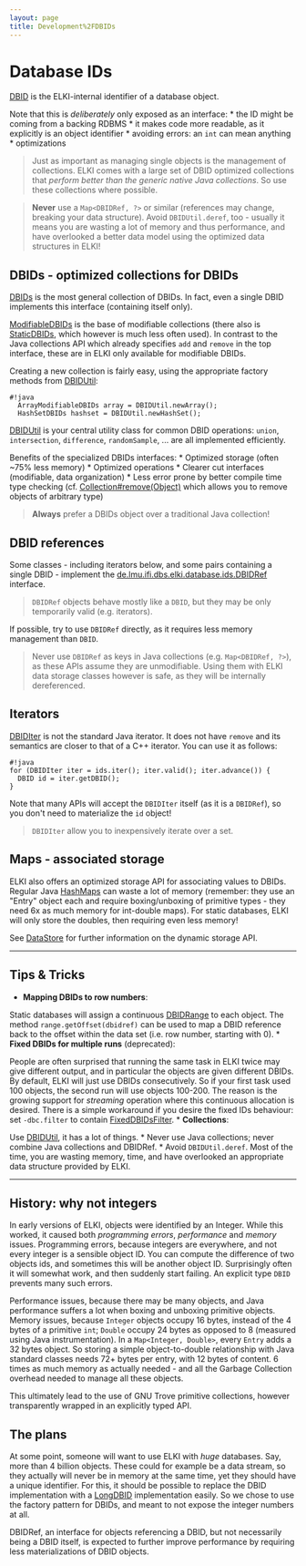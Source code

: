 ```yaml
---
layout: page
title: Development%2FDBIDs
---
```



Database IDs
============

[DBID](./releases/current/doc/de/lmu/ifi/dbs/elki/database/ids/DBID.html) is the ELKI-internal identifier of a database object.

Note that this is *deliberately* only exposed as an interface: \* the ID might be coming from a backing RDBMS \* it makes code more readable, as it explicitly is an object identifier \* avoiding errors: an `int` can mean anything \* optimizations

> Just as important as managing single objects is the management of collections. ELKI comes with a large set of DBID optimized collections that *perform better than the generic native Java collections*. So use these collections where possible.

> **Never** use a `Map<DBIDRef, ?>` or similar (references may change, breaking your data structure). Avoid `DBIDUtil.deref`, too - usually it means you are wasting a lot of memory and thus performance, and have overlooked a better data model using the optimized data structures in ELKI!

DBIDs - optimized collections for DBIDs
---------------------------------------

[DBIDs](./releases/current/doc/de/lmu/ifi/dbs/elki/database/ids/DBIDs.html) is the most general collection of DBIDs. In fact, even a single DBID implements this interface (containing itself only).

[ModifiableDBIDs](./releases/current/doc/de/lmu/ifi/dbs/elki/database/ids/ModifiableDBIDs.html) is the base of modifiable collections (there also is [StaticDBIDs](./releases/current/doc/de/lmu/ifi/dbs/elki/database/ids/StaticDBIDs.html), which however is much less often used). In contrast to the Java collections API which already specifies `add` and `remove` in the top interface, these are in ELKI only available for modifiable DBIDs.

Creating a new collection is fairly easy, using the appropriate factory methods from [DBIDUtil](./releases/current/doc/de/lmu/ifi/dbs/elki/database/ids/DBIDUtil.html):

    #!java
      ArrayModifiableDBIDs array = DBIDUtil.newArray();
      HashSetDBIDs hashset = DBIDUtil.newHashSet();

[DBIDUtil](./releases/current/doc/de/lmu/ifi/dbs/elki/database/ids/DBIDUtil.html) is your central utility class for common DBID operations: `union`, `intersection`, `difference`, `randomSample`, ... are all implemented efficiently.

Benefits of the specialized DBIDs interfaces: \* Optimized storage (often ~75% less memory) \* Optimized operations \* Clearer cut interfaces (modifiable, data organization) \* Less error prone by better compile time type checking (cf. [Collection\#remove(Object)](./releases/current/doc/java/util/Collection.html) which allows you to remove objects of arbitrary type)

> **Always** prefer a DBIDs object over a traditional Java collection!

DBID references
---------------

Some classes - including iterators below, and some pairs containing a single DBID - implement the [de.lmu.ifi.dbs.elki.database.ids.DBIDRef](./releases/current/doc/de/lmu/ifi/dbs/elki/database/ids/DBIDRef.html) interface.

> `DBIDRef` objects behave mostly like a `DBID`, but they may be only temporarily valid (e.g. iterators).

If possible, try to use `DBIDRef` directly, as it requires less memory management than `DBID`.

> Never use `DBIDRef` as keys in Java collections (e.g. `Map<DBIDRef, ?>`), as these APIs assume they are unmodifiable. Using them with ELKI data storage classes however is safe, as they will be internally dereferenced.

Iterators
---------

[DBIDIter](./releases/current/doc/de/lmu/ifi/dbs/elki/database/ids/DBIDIter.html) is not the standard Java iterator. It does not have `remove` and its semantics are closer to that of a C++ iterator. You can use it as follows:

    #!java
    for (DBIDIter iter = ids.iter(); iter.valid(); iter.advance()) {
      DBID id = iter.getDBID();
    }

Note that many APIs will accept the `DBIDIter` itself (as it is a `DBIDRef`), so you don't need to materialize the `id` object!

> `DBIDIter` allow you to inexpensively iterate over a set.

Maps - associated storage
-------------------------

ELKI also offers an optimized storage API for associating values to DBIDs. Regular Java [HashMaps](./HashMaps) can waste a lot of memory (remember: they use an "Entry" object each and require boxing/unboxing of primitive types - they need 6x as much memory for int-double maps). For static databases, ELKI will only store the doubles, then requiring even less memory!

See [DataStore](./Development/DataStore) for further information on the dynamic storage API.

------------------------------------------------------------------------

Tips & Tricks
-------------

-   **Mapping DBIDs to row numbers**:

Static databases will assign a continuous [DBIDRange](./releases/current/doc/de/lmu/ifi/dbs/elki/database/ids/DBIDRange.html) to each object. The method `range.getOffset(dbidref)` can be used to map a DBID reference back to the offset within the data set (i.e. row number, starting with 0). \* **Fixed DBIDs for multiple runs** (deprecated):

People are often surprised that running the same task in ELKI twice may give different output, and in particular the objects are given different DBIDs. By default, ELKI will just use DBIDs consecutively. So if your first task used 100 objects, the second run will use objects 100-200. The reason is the growing support for *streaming* operation where this continuous allocation is desired. There is a simple workaround if you desire the fixed IDs behaviour: set `-dbc.filter` to contain [FixedDBIDsFilter](./releases/current/doc/de/lmu/ifi/dbs/elki/datasource/filter/FixedDBIDsFilter.html). \* **Collections**:

Use [DBIDUtil](./releases/current/doc/de/lmu/ifi/dbs/elki/database/ids/DBIDUtil.html), it has a lot of things. \* Never use Java collections; never combine Java collections and DBIDRef. \* Avoid `DBIDUtil.deref`. Most of the time, you are wasting memory, time, and have overlooked an appropriate data structure provided by ELKI.

------------------------------------------------------------------------

History: why not integers
-------------------------

In early versions of ELKI, objects were identified by an Integer. While this worked, it caused both *programming errors*, *performance* and *memory* issues. Programming errors, because integers are everywhere, and not every integer is a sensible object ID. You can compute the difference of two objects ids, and sometimes this will be another object ID. Surprisingly often it will somewhat work, and then suddenly start failing. An explicit type `DBID` prevents many such errors.

Performance issues, because there may be many objects, and Java performance suffers a lot when boxing and unboxing primitive objects. Memory issues, because `Integer` objects occupy 16 bytes, instead of the 4 bytes of a primitive `int`; `Double` occupy 24 bytes as opposed to 8 (measured using Java instrumentation). In a `Map<Integer, Double>`, every `Entry` adds a 32 bytes object. So storing a simple object-to-double relationship with Java standard classes needs 72+ bytes per entry, with 12 bytes of content. 6 times as much memory as actually needed - and all the Garbage Collection overhead needed to manage all these objects.

This ultimately lead to the use of GNU Trove primitive collections, however transparently wrapped in an explicitly typed API.

The plans
---------

At some point, someone will want to use ELKI with *huge* databases. Say, more than 4 billion objects. These could for example be a data stream, so they actually will never be in memory at the same time, yet they should have a unique identifier. For this, it should be possible to replace the DBID implementation with a [LongDBID](./LongDBID) implementation easily. So we chose to use the factory pattern for DBIDs, and meant to not expose the integer numbers at all.

DBIDRef, an interface for objects referencing a DBID, but not necessarily being a DBID itself, is expected to further improve performance by requiring less materializations of DBID objects.
